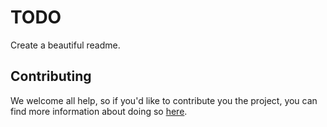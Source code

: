# TODO
Create a beautiful readme.

## Contributing
We welcome all help, so if you'd like to contribute you the project, you can find more information about doing so [here](CONTRIBUTING.md).